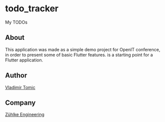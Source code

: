 # todo_tracker

My TODOs

## About

This application was made as a simple demo project for OpenIT conference, in order to present some of basic Flutter features. is a starting point for a Flutter application.

## Author
[Vladimir Tomic](https://github.com/vtomic85)

## Company
[Zühlke Engineering](https://www.zuehlke.com)